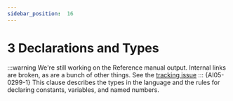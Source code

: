 ```yaml
---
sidebar_position:  16
---
```


# 3 Declarations and Types

:::warning
We're still working on the Reference manual output.  Internal links are broken,
as are a bunch of other things.
See the [tracking issue](https://github.com/ada-lang-io/ada-lang-io/issues/20)
:::
{AI05-0299-1} This clause describes the types in the language and the rules for declaring constants, variables, and named numbers. 

